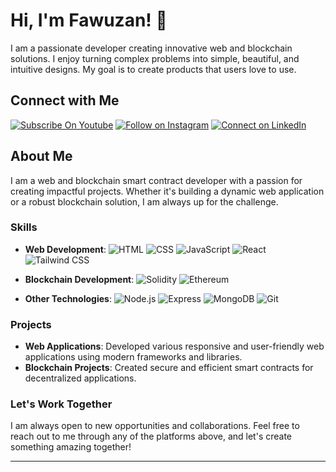 
# Hi, I'm Fawuzan! 👋

I am a passionate developer creating innovative web and blockchain solutions. I enjoy turning complex problems into simple, beautiful, and intuitive designs. My goal is to create products that users love to use.

## Connect with Me

[![Subscribe On Youtube](https://img.shields.io/badge/Subscribe-red?style=for-the-badge&logo=youtube&logoColor=white)](https://www.youtube.com/@vawzensm)
[![Follow on Instagram](https://img.shields.io/badge/Follow-%231DA1F2?style=for-the-badge&logo=instagram&logoColor=white)](https://www.instagram.com/vawzensm/)
[![Connect on LinkedIn](https://img.shields.io/badge/connect-%230077B5.svg?&style=for-the-badge&logo=linkedin)](https://gh.linkedin.com/in/fawuzan-ibrahim-489565303)

## About Me

I am a web and blockchain smart contract developer with a passion for creating impactful projects. Whether it's building a dynamic web application or a robust blockchain solution, I am always up for the challenge.

### Skills

- **Web Development**:
  ![HTML](https://img.shields.io/badge/HTML5-E34F26?style=for-the-badge&logo=html5&logoColor=white)
  ![CSS](https://img.shields.io/badge/CSS3-1572B6?style=for-the-badge&logo=css3&logoColor=white)
  ![JavaScript](https://img.shields.io/badge/JavaScript-F7DF1E?style=for-the-badge&logo=javascript&logoColor=black)
  ![React](https://img.shields.io/badge/React-61DAFB?style=for-the-badge&logo=react&logoColor=black)
  ![Tailwind CSS](https://img.shields.io/badge/TailwindCSS-38B2AC?style=for-the-badge&logo=tailwind-css&logoColor=white)

- **Blockchain Development**:
  ![Solidity](https://img.shields.io/badge/Solidity-363636?style=for-the-badge&logo=solidity&logoColor=white)
  ![Ethereum](https://img.shields.io/badge/Ethereum-3C3C3D?style=for-the-badge&logo=ethereum&logoColor=white)

- **Other Technologies**:
  ![Node.js](https://img.shields.io/badge/Node.js-339933?style=for-the-badge&logo=nodedotjs&logoColor=white)
  ![Express](https://img.shields.io/badge/Express-000000?style=for-the-badge&logo=express&logoColor=white)
  ![MongoDB](https://img.shields.io/badge/MongoDB-47A248?style=for-the-badge&logo=mongodb&logoColor=white)
  ![Git](https://img.shields.io/badge/Git-F05032?style=for-the-badge&logo=git&logoColor=white)

### Projects

- **Web Applications**: Developed various responsive and user-friendly web applications using modern frameworks and libraries.
- **Blockchain Projects**: Created secure and efficient smart contracts for decentralized applications.

### Let's Work Together

I am always open to new opportunities and collaborations. Feel free to reach out to me through any of the platforms above, and let's create something amazing together!

---





